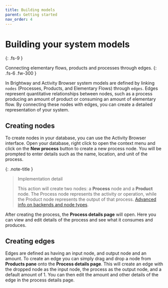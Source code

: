 ```yaml
---
title: Building models
parent: Getting started
nav_order: 4
---
```

# Building your system models
{: .fs-9 }

Connecting elementary flows, products and processes through edges.
{: .fs-6 .fw-300 }

In Brightway and Activity Browser system models are defined by linking `nodes` (Processes, Products, and Elementary Flows) through `edges`. Edges represent quantitative relationships between nodes, such as a process producing an amount of product or consuming an amount of elementary flow. By connecting these nodes with edges, you can create a detailed representation of your system.

## Creating nodes
To create nodes in your database, you can use the Activity Browser interface. Open your database, right click to open the context menu and click on the **New process** button to create a new process node. You will be prompted to enter details such as the name, location, and unit of the process.

{: .note-title }
> Implementation detail
> 
> This action will create two nodes: a **Process** node and a **Product** node. The Process node represents the activity or operation, while the Product node represents the output of that process. [Advanced info on backends and node types](../advanced-topics/database-backends.md).

After creating the process, the **Process details page** will open. Here you can view and edit details of the process and see what it consumes and produces.

## Creating edges
Edges are defined as having an input node, and output node and an amount. To create an edge you can simply drag and drop a node from **Products pane** onto the **Process details page**. This will create an edge with the dropped node as the input node, the process as the output node, and a default amount of 1. You can then edit the amount and other details of the edge in the process details page.
